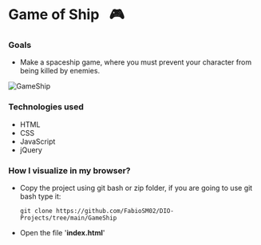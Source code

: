 # **Game of Ship** ​ ​ :video_game:

### Goals

- Make a spaceship game, where you must prevent your character from being killed by enemies.

<img src="https://github.com/FabioSM02/DIO-Projects/blob/main/GameShip/img/Screen.PNG" alt="GameShip">

### Technologies used

- HTML
- CSS
- JavaScript
- jQuery

### How I visualize in my browser?

- Copy the project using git bash or zip folder, if you are going to use git bash type it:

   ```git clone https://github.com/FabioSM02/DIO-Projects/tree/main/GameShip ```

- Open the file '**index.html**'
